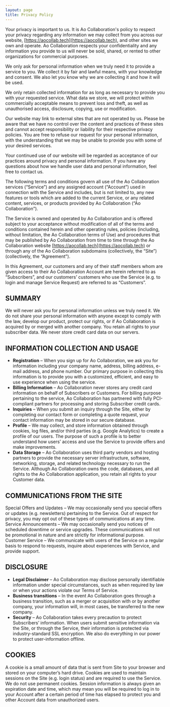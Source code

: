 ```yaml
---
layout: page
title: Privacy Policy
---
```



Your privacy is important to us. It is Ao Collaboration's policy to respect your privacy regarding any information we may collect from you across our website, [https://aocollab.tech](https://aocollab.tech), and other sites we own and operate.
Ao Collaboration respects your confidentiality and any information you provide to us will never be sold, shared, or rented to other organizations for commercial purposes.

We only ask for personal information when we truly need it to provide a service to you. We collect it by fair and lawful means, with your knowledge and consent. We also let you know why we are collecting it and how it will be used.

We only retain collected information for as long as necessary to provide you with your requested service. What data we store, we will protect within commercially acceptable means to prevent loss and theft, as well as unauthorised access, disclosure, copying, use or modification.

Our website may link to external sites that are not operated by us. Please be aware that we have no control over the content and practices of these sites and cannot accept responsibility or liability for their respective privacy policies.
You are free to refuse our request for your personal information, with the understanding that we may be unable to provide you with some of your desired services.

Your continued use of our website will be regarded as acceptance of our practices around privacy and personal information. If you have any questions about how we handle user data and personal information, feel free to contact us.


The following terms and conditions govern all use of the Ao Collaboration services (“Service”) and any assigned account (“Account”) used in connection with the Service and includes, but is not limited to, any new features or tools which are added to the current Service, or any related content, services, or products provided by Ao Collaboration (“Ao Collaboration”).

The Service is owned and operated by Ao Collaboration and is offered subject to your acceptance without modification of all of the terms and conditions contained herein and other operating rules, policies (including, without limitation, the Ao Collaboration terms of Use) and procedures that may be published by Ao Collaboration from time to time through the Ao Collaboration website [https://aocollab.tech](https://aocollab.tech) or through any of the Ao Collaboration subdomains (collectively, the “Site”) (collectively, the “Agreement”).

In this Agreement, our customers and any of their staff members whom are given access to their Ao Collaboration Account are herein referred to as “Subscribers”, and our customers’ customers who use the Service (e.g. to login and manage Service Request) are referred to as “Customers”.


## SUMMARY
We will never ask you for personal information unless we truly need it.
We do not share your personal information with anyone except to comply with the law, develop our product, protect our rights, or if Ao Collaboration is acquired by or merged with another company.
You retain all rights to your subscriber data.
We never store credit card data on our servers.


## INFORMATION COLLECTION AND USAGE
* **Registration** – When you sign up for Ao Collaboration, we ask you for information including your company name, address, billing address, e-mail address, and phone number. Our primary purpose in collecting this information is to provide you with a customized, efficient, and easy to use experience when using the service.
* **Billing Information** – Ao Collaboration never stores any credit card information on behalf of Subscribers or Customers. For billing purpose pertaining to the service, Ao Collaboration has partnered with fully PCI-compliant partners for processing and storing Subscriber credit cards.
* **Inquiries** – When you submit an inquiry through the Site, either by completing our contact form or completing a quote request, your contact information may be stored in our secure database.
* **Profile** – We may collect, and store information obtained through cookies, log files, and/or third parties (e.g. Google Analytics) to create a profile of our users. The purpose of such a profile is to better understand how users’ access and use the Service to provide offers and make improvements.
* **Data Storage** – Ao Collaboration uses third party vendors and hosting partners to provide the necessary server infrastructure, software, networking, storage, and related technology necessary to run the Service. Although Ao Collaboration owns the code, databases, and all rights to the Ao Collaboration application, you retain all rights to your Customer data.


## COMMUNICATIONS FROM THE SITE
Special Offers and Updates – We may occasionally send you special offers or updates (e.g. newsletters) pertaining to the Service. Out of respect for privacy, you may opt out of these types of communications at any time.
Service Announcements – We may occasionally send you notices of scheduled downtime or service upgrades. These communications will not be promotional in nature and are strictly for informational purpose.
Customer Service – We communicate with users of the Service on a regular basis to respond to requests, inquire about experiences with Service, and provide support.


## DISCLOSURE
* **Legal Disclaimer** – Ao Collaboration may disclose personally identifiable information under special circumstances, such as when required by law or when your actions violate our Terms of Service.
* **Business transitions** – In the event Ao Collaboration goes through a business transition, such as a merger or acquisition with or by another company, your information will, in most cases, be transferred to the new company.
* **Security** – Ao Collaboration takes every precaution to protect Subscribers’ information. When users submit sensitive information via the Site, or through the Service, their information is protected via industry-standard SSL encryption. We also do everything in our power to protect user-information offline.


## COOKIES
A cookie is a small amount of data that is sent from Site to your browser and stored on your computer’s hard drive. Cookies are used to maintain sessions on the Site (e.g. login status) and are required to use the Service.
We do not use permanent cookies. Session information is always given an expiration date and time, which may mean you will be required to log in to your Account after a certain period of time has elapsed to protect you and other Account data from unauthorized users. 
